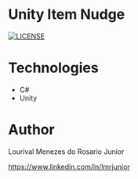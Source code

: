 # Unity Item Nudge

[![LICENSE](https://img.shields.io/npm/l/react)](https://github.com/LorisJunior/Unity_2D_RPG/blob/main/LICENSE) 

# Technologies
- C#
- Unity

# Author

Lourival Menezes do Rosario Junior

https://www.linkedin.com/in/lmrjunior